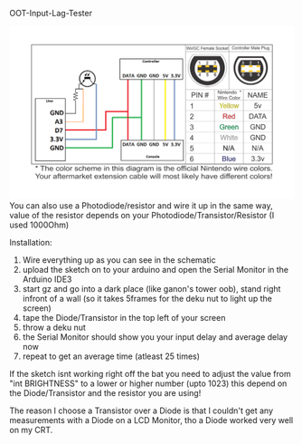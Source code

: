 OOT-Input-Lag-Tester

![alt text](https://github.com/ClydePowers/OOT-Input-Delay-Tester/blob/master/GC-Schematic.png?raw=true " Logo Title Text 1")
You can also use a Photodiode/resistor and wire it up in the same way, value of the resistor depends on your Photodiode/Transistor/Resistor (I used 1000Ohm)

Installation:
1. Wire everything up as you can see in the schematic
2. upload the sketch on to your arduino and open the Serial Monitor in the Arduino IDE3
3. start gz and go into a dark place (like ganon's tower oob), stand right infront of a wall (so it takes 5frames for the deku nut to light up the screen)
4. tape the Diode/Transistor in the top left of your screen
5. throw a deku nut
6. the Serial Monitor should show you your input delay and average delay now
7. repeat to get an average time (atleast 25 times)

If the sketch isnt working right off the bat you need to adjust the value from "int BRIGHTNESS" to a lower or higher number (upto 1023) this depend on the Diode/Transistor and the resistor you are using!

The reason I choose a Transistor over a Diode is that I couldn't get any measurements with a Diode on a LCD Monitor, tho a Diode worked very well on my CRT.
